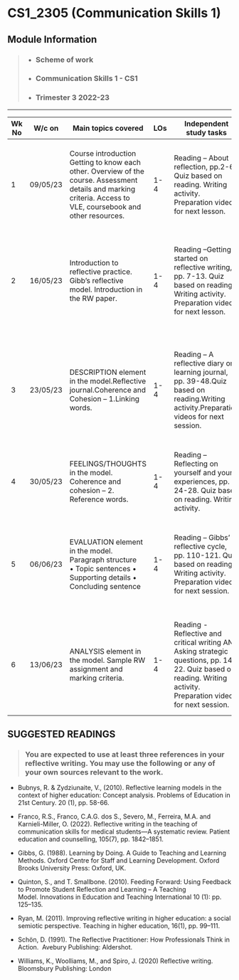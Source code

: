 # CS1_2305 (Communication Skills 1)
## Module Information


>- ### Scheme of work	
>- ### Communication Skills 1 - CS1 
>- ### Trimester 3 2022-23
---
| Wk  No |W/c on|Main topics covered|LOs|Independent study tasks|Employability skills|
|--------|-------|------------------|--|--|-------------------------|
| 1| 09/05/23|Course introduction Getting to know each other. Overview of the course. Assessment details and marking criteria. Access to VLE, coursebook and other resources.|1-4|Reading – About reflection, pp.2-6. Quiz based on reading. Writing activity. Preparation videos for next lesson. |Verbal communication skills Interpersonal skills Digital skills Self-management skills Collaboration skills|
|2|16/05/23|Introduction to reflective practice. Gibb’s reflective model. Introduction in the RW paper.|1-4|Reading –Getting started on reflective writing, pp. 7-13. Quiz based on reading. Writing activity. Preparation videos for next lesson.|Digital skills Teamwork skills Interpersonal skills Problem-solving skills Verbal and written communication skills Critical thinking skills|
| 3| 23/05/23|DESCRIPTION element in the model.Reflective journal.Coherence and Cohesion – 1.Linking words.|1-4|Reading – A reflective diary or learning journal, pp. 39-48.Quiz based on reading.Writing activity.Preparation videos for next session.|Digital skills Collaboration skills Communication skills – verbal and written Independent working skillsProblem-solving skills Collaboration skills Digital skills|
|4|30/05/23|FEELINGS/THOUGHTS in the model. Coherence and cohesion – 2. Reference words.|1-4|Reading – Reflecting on yourself and your experiences, pp. 24-28. Quiz based on reading. Writing activity.|Preparation videos for next session, |
|5|06/06/23|EVALUATION element in the model.<br> Paragraph structure <br>   • Topic sentences    • Supporting details    • Concluding sentence |1-4|Reading – Gibbs’ reflective cycle, pp. 110-121. Quiz based on reading. Writing activity. Preparation videos for next session.|Digital skills Teamwork skills Interpersonal skills Time management skills Problem-solving skills Communication skills – verbal and written
|6|13/06/23|ANALYSIS element in the model. Sample RW assignment and marking criteria.|1-4|Reading - Reflective and critical writing AND Asking strategic questions, pp. 14-22. Quiz based on reading. Writing activity. Preparation videos for next session.| Organisation skills Communication skills – verbal and written Problem-solving skills Collaboration skills Independent working skills|




## SUGGESTED READINGS

>### You are expected to use at least three references in your reflective writing. You may use the following or any of your own sources relevant to the work.

 - Bubnys, R. & Zydziunaite, V., (2010). Reflective learning models in the context of higher education: Concept analysis. Problems of Education in 21st Century. 20 (1), pp. 58-66.

- Franco, R.S., Franco, C.A.G. dos S., Severo, M., Ferreira, M.A. and Karnieli-Miller, O. (2022). Reflective writing in the teaching of communication skills for medical students—A systematic review. Patient education and counselling, 105(7), pp. 1842–1851.

- Gibbs, G. (1988). Learning by Doing. A Guide to Teaching and Learning Methods. Oxford Centre for Staff and Learning Development. Oxford Brooks University Press: Oxford, UK.

- Quinton, S., and T. Smallbone. (2010). Feeding Forward: Using Feedback to Promote Student Reflection and Learning – A Teaching Model. Innovations in Education and Teaching International 10 (1): pp. 125–135.

- Ryan, M. (2011). Improving reflective writing in higher education: a social semiotic perspective. Teaching in higher education, 16(1), pp. 99–111.

- Schön, D. (1991). The Reflective Practitioner: How Professionals Think in Action.  Avebury Publishing: Aldershot.

- Williams, K., Woolliams, M., and Spiro, J. (2020) Reflective writing. Bloomsbury Publishing: London



